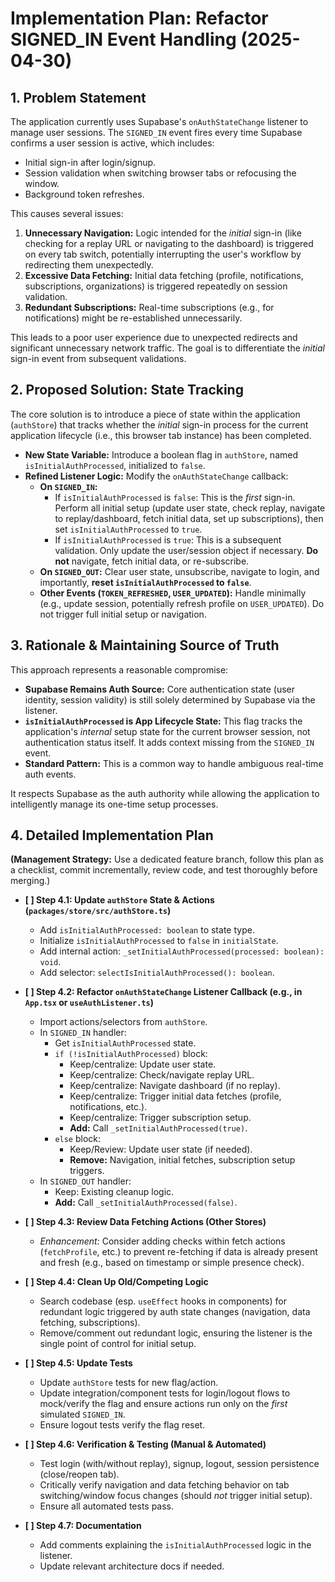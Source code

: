 # Implementation Plan: Refactor SIGNED_IN Event Handling (2025-04-30)

## 1. Problem Statement

The application currently uses Supabase's `onAuthStateChange` listener to manage user sessions. The `SIGNED_IN` event fires every time Supabase confirms a user session is active, which includes:
*   Initial sign-in after login/signup.
*   Session validation when switching browser tabs or refocusing the window.
*   Background token refreshes.

This causes several issues:
1.  **Unnecessary Navigation:** Logic intended for the *initial* sign-in (like checking for a replay URL or navigating to the dashboard) is triggered on every tab switch, potentially interrupting the user's workflow by redirecting them unexpectedly.
2.  **Excessive Data Fetching:** Initial data fetching (profile, notifications, subscriptions, organizations) is triggered repeatedly on session validation.
3.  **Redundant Subscriptions:** Real-time subscriptions (e.g., for notifications) might be re-established unnecessarily.

This leads to a poor user experience due to unexpected redirects and significant unnecessary network traffic. The goal is to differentiate the *initial* sign-in event from subsequent validations.

## 2. Proposed Solution: State Tracking

The core solution is to introduce a piece of state within the application (`authStore`) that tracks whether the *initial* sign-in process for the current application lifecycle (i.e., this browser tab instance) has been completed.

*   **New State Variable:** Introduce a boolean flag in `authStore`, named `isInitialAuthProcessed`, initialized to `false`.
*   **Refined Listener Logic:** Modify the `onAuthStateChange` callback:
    *   **On `SIGNED_IN`:**
        *   If `isInitialAuthProcessed` is `false`: This is the *first* sign-in. Perform all initial setup (update user state, check replay, navigate to replay/dashboard, fetch initial data, set up subscriptions), then set `isInitialAuthProcessed` to `true`.
        *   If `isInitialAuthProcessed` is `true`: This is a subsequent validation. Only update the user/session object if necessary. **Do not** navigate, fetch initial data, or re-subscribe.
    *   **On `SIGNED_OUT`:** Clear user state, unsubscribe, navigate to login, and importantly, **reset `isInitialAuthProcessed` to `false`**.
    *   **Other Events (`TOKEN_REFRESHED`, `USER_UPDATED`):** Handle minimally (e.g., update session, potentially refresh profile on `USER_UPDATED`). Do not trigger full initial setup or navigation.

## 3. Rationale & Maintaining Source of Truth

This approach represents a reasonable compromise:

*   **Supabase Remains Auth Source:** Core authentication state (user identity, session validity) is still solely determined by Supabase via the listener.
*   **`isInitialAuthProcessed` is App Lifecycle State:** This flag tracks the application's *internal* setup state for the current browser session, not authentication status itself. It adds context missing from the `SIGNED_IN` event.
*   **Standard Pattern:** This is a common way to handle ambiguous real-time auth events.

It respects Supabase as the auth authority while allowing the application to intelligently manage its one-time setup processes.

## 4. Detailed Implementation Plan

**(Management Strategy:** Use a dedicated feature branch, follow this plan as a checklist, commit incrementally, review code, and test thoroughly before merging.)

*   **[ ] Step 4.1: Update `authStore` State & Actions (`packages/store/src/authStore.ts`)**
    *   Add `isInitialAuthProcessed: boolean` to state type.
    *   Initialize `isInitialAuthProcessed` to `false` in `initialState`.
    *   Add internal action: `_setInitialAuthProcessed(processed: boolean): void`.
    *   Add selector: `selectIsInitialAuthProcessed(): boolean`.

*   **[ ] Step 4.2: Refactor `onAuthStateChange` Listener Callback (e.g., in `App.tsx` or `useAuthListener.ts`)**
    *   Import actions/selectors from `authStore`.
    *   In `SIGNED_IN` handler:
        *   Get `isInitialAuthProcessed` state.
        *   `if (!isInitialAuthProcessed)` block:
            *   Keep/centralize: Update user state.
            *   Keep/centralize: Check/navigate replay URL.
            *   Keep/centralize: Navigate dashboard (if no replay).
            *   Keep/centralize: Trigger initial data fetches (profile, notifications, etc.).
            *   Keep/centralize: Trigger subscription setup.
            *   **Add:** Call `_setInitialAuthProcessed(true)`.
        *   `else` block:
            *   Keep/Review: Update user state (if needed).
            *   **Remove:** Navigation, initial fetches, subscription setup triggers.
    *   In `SIGNED_OUT` handler:
        *   Keep: Existing cleanup logic.
        *   **Add:** Call `_setInitialAuthProcessed(false)`.

*   **[ ] Step 4.3: Review Data Fetching Actions (Other Stores)**
    *   *Enhancement:* Consider adding checks within fetch actions (`fetchProfile`, etc.) to prevent re-fetching if data is already present and fresh (e.g., based on timestamp or simple presence check).

*   **[ ] Step 4.4: Clean Up Old/Competing Logic**
    *   Search codebase (esp. `useEffect` hooks in components) for redundant logic triggered by auth state changes (navigation, data fetching, subscriptions).
    *   Remove/comment out redundant logic, ensuring the listener is the single point of control for initial setup.

*   **[ ] Step 4.5: Update Tests**
    *   Update `authStore` tests for new flag/action.
    *   Update integration/component tests for login/logout flows to mock/verify the flag and ensure actions run only on the *first* simulated `SIGNED_IN`.
    *   Ensure logout tests verify the flag reset.

*   **[ ] Step 4.6: Verification & Testing (Manual & Automated)**
    *   Test login (with/without replay), signup, logout, session persistence (close/reopen tab).
    *   Critically verify navigation and data fetching behavior on tab switching/window focus changes (should *not* trigger initial setup).
    *   Ensure all automated tests pass.

*   **[ ] Step 4.7: Documentation**
    *   Add comments explaining the `isInitialAuthProcessed` logic in the listener.
    *   Update relevant architecture docs if needed. 